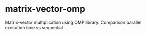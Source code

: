 # matrix-vector-omp
Matrix-vector multiplication using OMP library. Comparison parallel execution time vs sequential
